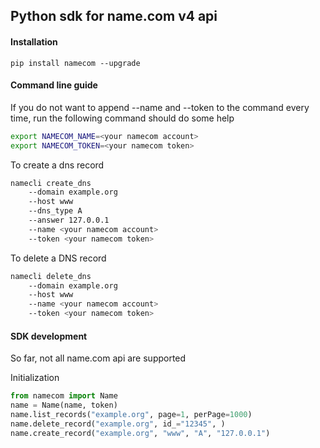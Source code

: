## Python sdk for name.com v4 api


#### Installation
```
pip install namecom --upgrade
``` 


#### Command line guide

If you do not want to append --name and --token to the command every time, run the following command should do some help
```bash
export NAMECOM_NAME=<your namecom account>
export NAMECOM_TOKEN=<your namecom token>
```


To create a dns record
```bash
namecli create_dns 
    --domain example.org
    --host www
    --dns_type A
    --answer 127.0.0.1
    --name <your namecom account>
    --token <your namecom token>
```

To delete a DNS record
```bash
namecli delete_dns 
    --domain example.org
    --host www
    --name <your namecom account>
    --token <your namecom token>
```


#### SDK development

So far, not all name.com api are supported

Initialization
```python
from namecom import Name
name = Name(name, token)
name.list_records("example.org", page=1, perPage=1000)
name.delete_record("example.org", id_="12345", )
name.create_record("example.org", "www", "A", "127.0.0.1")
```
